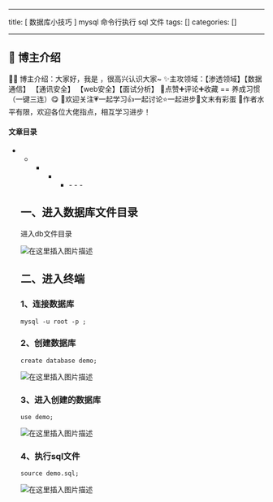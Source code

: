 
--- 
title:  [ 数据库小技巧 ] mysql 命令行执行 sql 文件 
tags: []
categories: [] 

---
>  
 <h2>🍬 博主介绍</h2> 
 👨‍🎓 博主介绍：大家好，我是  ，很高兴认识大家~ ✨主攻领域：【渗透领域】【数据通信】 【通讯安全】 【web安全】【面试分析】 🎉点赞➕评论➕收藏 == 养成习惯（一键三连）😋 🎉欢迎关注💗一起学习👍一起讨论⭐️一起进步📝文末有彩蛋 🙏作者水平有限，欢迎各位大佬指点，相互学习进步！ 




#### 文章目录
- - - - <ul><li>- - - 


## 一、进入数据库文件目录

>  
 进入db文件目录 


<img src="https://img-blog.csdnimg.cn/f1ada0067d8e4951835f775c2bea7080.png" alt="在这里插入图片描述">

## 二、进入终端

### 1、连接数据库

```
mysql -u root -p ;

```

### 2、创建数据库

```
create database demo;

```

<img src="https://img-blog.csdnimg.cn/35b194bd63b042d4a183a6a32a47d028.png" alt="在这里插入图片描述">

### 3、进入创建的数据库

```
use demo;

```

<img src="https://img-blog.csdnimg.cn/04ff665367cd41e6bcb214d1cc51df7a.png" alt="在这里插入图片描述">

### 4、执行sql文件

```
source demo.sql;

```

<img src="https://img-blog.csdnimg.cn/e28b0ca96fae492e8a3db5799510f75b.png" alt="在这里插入图片描述">
